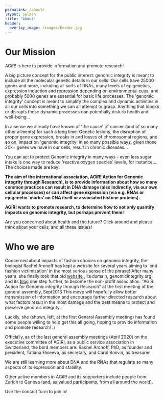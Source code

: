 ```yaml
---
permalink: /about/
layout: splash
title: "About"
header: 
  overlay_image: /images/header.jpg
---
```


<h1> Our Mission </h1>

AGiR! is here to provide information and promote research!

A big picture concept for the public interest:
genomic integrity is meant to include all the molecular genetic details in our cells. Our cells have 25000 genes and more, including all sorts of RNAs, many levels of epigenetics, expression induction and repression depending on environmental cues; and probably 5000 genes are essential for basic life processes. The 'genomic integrity' concept is meant to simplify the complex and dynamic activities in all our cells into something we can all attempt to grasp. Anything that blocks or disrupts these dynamic processes can potentially disturb health and well-being…

In a sense we already have known of 'the cause' of cancer (and of so many other ailments) for such a long time:
Genetic lesions, the disruption of proper gene expression, breaks in and losses of chromosomal regions, and so on, impact on 'genomic integrity' in so many possible ways, given those 20k+ genes we have in our cells, result in chronic diseases...

You can act to protect Genomic integrity in many ways - even less sugar intake is one way to reduce 'reactive oxygen species' levels, for instance….   
The choices made are key!

<b>The aim of the international association, AGiR! Action for Genomic integrity through Research!, is to provide information about how so many common practices can result in DNA damage (also indirectly, via our own cellular processes) or can affect gene expression (via e.g. RNAs or epigenetic 'marks' on DNA itself or associated histone proteins).

AGiR! wants to promote research, to determine how to not only quantify impacts on genomic integrity, but perhaps prevent them!</b>
       
Are you concerned about health and the future?
Click around and please think about your cells, and all these issues!




<h1> Who we are </h1>

Concerned about impacts of fashion choices on genomic integrity, the biologist Rachel Aronoff has kept a website for several years aiming to 'end fashion victimization' in the most serious sense of the phrase!  After many years, she finally took that old  <a href="http://raronoff.tripod.com/index.html">website</a> , its domain, genomicintegrity.org, and its <a href="http://agirgenomes.blogspot.com/"> blog</a> one step further, to become the non-profit association: "AGiR! Action for Genomic integrity through Research" at the first meeting of the general assembly, Sept2013
This move will hopefully allow better transmission of information and encourage further directed research about what factors result in the most damage and the best means to protect and preserve genomic integrity. 

Luckily, she (shown, left, at the first General Assembly meeting) has found some people willing to help get this all going, hoping to provide information and promote research!  :)

Officially, as of the last general assembly meetings (April 2020) on the executive committee of AGiR!, as a public service association in Switzerland, the bord members are:
Rachel Aronoff, PhD, as founder and president,
Tatiana Eliseeva, as secretary, and
Carol Bonvin, as treasurer

We are still learning more about DNA and the RNAs that regulate so many aspects of its expression and stability.

Other active members in AGiR! and its supporters include people from Zurich to Geneva (and, as valued participants, from all around the world). 

Use the contact form to join in!
